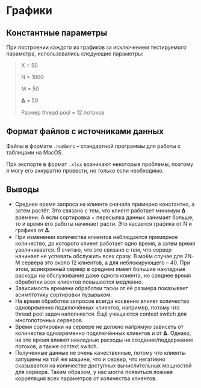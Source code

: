 # Графики

## Константные параметры

При построении каждого из графиков за исключением 
тестируемого параметра, использовались следующие параметры:

> X = 50
> 
> N = 1000
> 
> M = 50
> 
> 𝚫 = 50
> 
> Размер thread pool = 12 потоков

## Формат файлов с источниками данных

Файлы в формате `.numbers` – стандартной программы для 
работы с таблицами на MacOS.

При экспорте в формат `.xlsx` возникают некоторые проблемы,
поэтому я могу его аккуратно провести, но только если
необходимо.

## Выводы

* Среднее время запроса на клиенте сначала примерно 
  константно, а затем растёт. Это связано с тем, что клиент
  работает минимум 𝚫 времени. А если сортировка + 
  пересылка данных занимает больше, то и время его работы
  начинает расти. Это касается графика от N и графика от 𝚫.
* При изменении количества клиентов наблюдается примерное 
  количество, до которого клиент работает одно время, а 
  затем время увеличивается. Я считаю, что это связано с 
  тем, что сервер начинает не успевать обслужить всех 
  сразу. В моём случае для 2N-M сервера это около 12 
  клиентов, а для неблокирующего – 40. При этом, 
  асинхронный сервер в среднем имеет большие накладные 
  расходы на обслуживание даже одного клиента, но среднее 
  время обработки всех клиентов повышается медленно.
* Зависимость времени обработки таски от её размера 
  показывает асимптотику сортировки пузырьком.
* На время обработки запросов всегда косвенно влияет 
  количество одновременно подключённых клиентов, например, 
  потому что thread pool задач наполняется. Ещё учащаются 
  context switch для многопоточных серверов.
* Время сортировки на сервере не должно напрямую зависеть 
  от количества одновременно подключённых клиентов и от 𝚫. 
  Однако, на это время влияют накладные расходы на 
  создание/поддержание потоков, а также context switch.
* Полученные данные не очень качественные, потому что 
  клиенты запущены на той же машине, что и сервер, что 
  негативно сказывается на количестве доступных 
  вычислительных мощностей для сервера. Таким образом, у 
  нас могла появиться ложная корреляция всех параметров от 
  количества клиентов.
